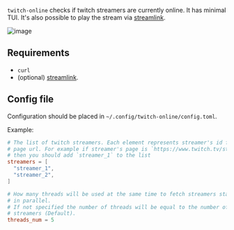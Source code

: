 `twitch-online` checks if twitch streamers are currently online.
It has minimal TUI. It's also possible to play the stream via [streamlink](https://github.com/streamlink/streamlink).

![image](https://user-images.githubusercontent.com/6440135/200138375-64f7925f-d503-4d2a-b1a9-cddd3c92fb04.png)

## Requirements

- `curl`
- (optional) [streamlink](https://github.com/streamlink/streamlink).

## Config file

Configuration should be placed in `~/.config/twitch-online/config.toml`.

Example:

```toml
# The list of twitch streamers. Each element represents streamer's id from twitch
# page url. For example if streamer's page is `https://www.twitch.tv/streamer_1`
# then you should add `streamer_1` to the list
streamers = [
  "streamer_1",
  "streamer_2",
]

# How many threads will be used at the same time to fetch streamers status
# in parallel.
# If not specified the number of threads will be equal to the number of
# streamers (Default).
threads_num = 5
```
